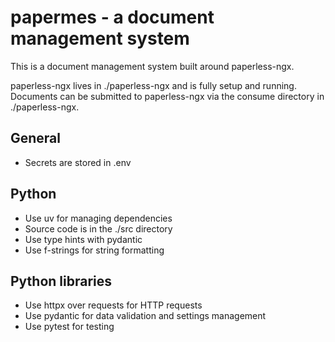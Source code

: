 # papermes - a document management system

This is a document management system built around paperless-ngx. 

paperless-ngx lives in ./paperless-ngx and is fully setup and running. Documents can be submitted to paperless-ngx via the consume directory in ./paperless-ngx.

## General
- Secrets are stored in .env

## Python
- Use uv for managing dependencies
- Source code is in the ./src directory
- Use type hints with pydantic
- Use f-strings for string formatting

## Python libraries
- Use httpx over requests for HTTP requests
- Use pydantic for data validation and settings management
- Use pytest for testing
